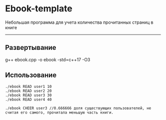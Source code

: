 # Ebook-template
  Небольшая программа для учета количества прочитанных страниц в книге
***

## Развертывание
g++ ebook.cpp -o ebook -std=c++17 -O3

## Использование
```
./ebook READ user1 10
./ebook READ user2 20
./ebook READ user3 30
./ebook READ user4 40

./ebook CHEER user3 //0.666666 доля существующих пользователей, не считая его самого, прочитала меньшую часть книги.
```
